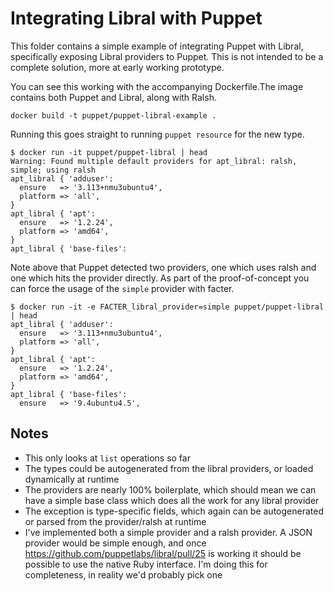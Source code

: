 # Integrating Libral with Puppet

This folder contains a simple example of integrating Puppet with Libral, specifically exposing Libral providers to Puppet. This is not intended to be a complete solution, more at early working prototype.

You can see this working with the accompanying Dockerfile.The image contains both Puppet and Libral, along with Ralsh.

```
docker build -t puppet/puppet-libral-example .
```

Running this goes straight to running `puppet resource` for the new type.

```
$ docker run -it puppet/puppet-libral | head
Warning: Found multiple default providers for apt_libral: ralsh, simple; using ralsh
apt_libral { 'adduser':
  ensure   => '3.113+nmu3ubuntu4',
  platform => 'all',
}
apt_libral { 'apt':
  ensure   => '1.2.24',
  platform => 'amd64',
}
apt_libral { 'base-files':
```

Note above that Puppet detected two providers, one which uses ralsh and one which hits the provider directly. As part of the proof-of-concept you can force the usage of the `simple` provider with facter.

```
$ docker run -it -e FACTER_libral_provider=simple puppet/puppet-libral | head
apt_libral { 'adduser':
  ensure   => '3.113+nmu3ubuntu4',
  platform => 'all',
}
apt_libral { 'apt':
  ensure   => '1.2.24',
  platform => 'amd64',
}
apt_libral { 'base-files':
  ensure   => '9.4ubuntu4.5',
```

## Notes

* This only looks at `list` operations so far
* The types could be autogenerated from the libral providers, or loaded dynamically at runtime
* The providers are nearly 100% boilerplate, which should mean we can have a simple base class which does all the work for any libral provider
* The exception is type-specific fields, which again can be autogenerated or parsed from the provider/ralsh at runtime
* I've implemented both a simple provider and a ralsh provider. A JSON provider would be simple enough, and once https://github.com/puppetlabs/libral/pull/25 is working it should be possible to use the native Ruby interface. I'm doing this for completeness, in reality we'd probably pick one
